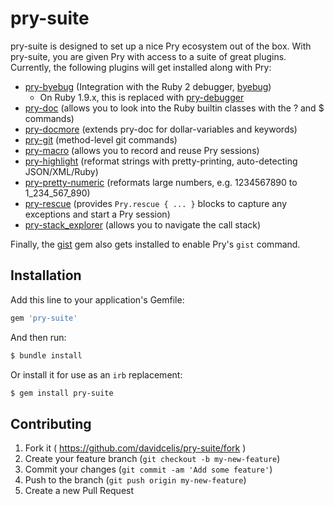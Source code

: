 # pry-suite

pry-suite is designed to set up a nice Pry ecosystem out of the box. With pry-suite, you are given Pry with access to a suite of great plugins. Currently, the following plugins will get installed along with Pry:

 * [pry-byebug][pry-byebug] (Integration with the Ruby 2 debugger, [byebug][byebug])
   * On Ruby 1.9.x, this is replaced with [pry-debugger][pry-debugger]
 * [pry-doc][pry-doc] (allows you to look into the Ruby builtin classes with the ? and $ commands)
 * [pry-docmore][pry-docmore] (extends pry-doc for dollar-variables and keywords)
 * [pry-git][pry-git] (method-level git commands)
 * [pry-macro][pry-macro] (allows you to record and reuse Pry sessions)
 * [pry-highlight][pry-highlight] (reformat strings with pretty-printing, auto-detecting JSON/XML/Ruby)
 * [pry-pretty-numeric][pry-pretty-numeric] (reformats large numbers, e.g. 1234567890 to 1_234_567_890)
 * [pry-rescue][pry-rescue] (provides `Pry.rescue { ... }` blocks to capture any exceptions and start a Pry session)
 * [pry-stack_explorer][pry-stack_explorer] (allows you to navigate the call stack)

Finally, the [gist][gist] gem also gets installed to enable Pry's `gist` command.

## Installation

Add this line to your application's Gemfile:

```ruby
gem 'pry-suite'
```

And then run:

```sh
$ bundle install
```

Or install it for use as an `irb` replacement:

```sh
$ gem install pry-suite
```


## Contributing

1. Fork it ( https://github.com/davidcelis/pry-suite/fork )
2. Create your feature branch (`git checkout -b my-new-feature`)
3. Commit your changes (`git commit -am 'Add some feature'`)
4. Push to the branch (`git push origin my-new-feature`)
5. Create a new Pull Request

[byebug]: https://github.com/deivid-rodriguez/byebug
[gist]: https://github.com/defunkt/gist
[pry-byebug]: https://github.com/deivid-rodriguez/pry-byebug
[pry-debugger]: https://github.com/nixme/pry-debugger
[pry-doc]: https://github.com/pry/pry-doc
[pry-docmore]: https://github.com/rking/pry-docmore
[pry-git]: https://github.com/pry/pry-git
[pry-macro]: https://github.com/baweaver/pry-macro
[pry-highlight]: https://github.com/ConradIrwin/pry-highlight
[pry-pretty-numeric]: https://github.com/genki/pry-pretty-numeric
[pry-rescue]: https://github.com/ConradIrwin/pry-rescue
[pry-stack_explorer]: https://github.com/pry/pry-stack_explorer
